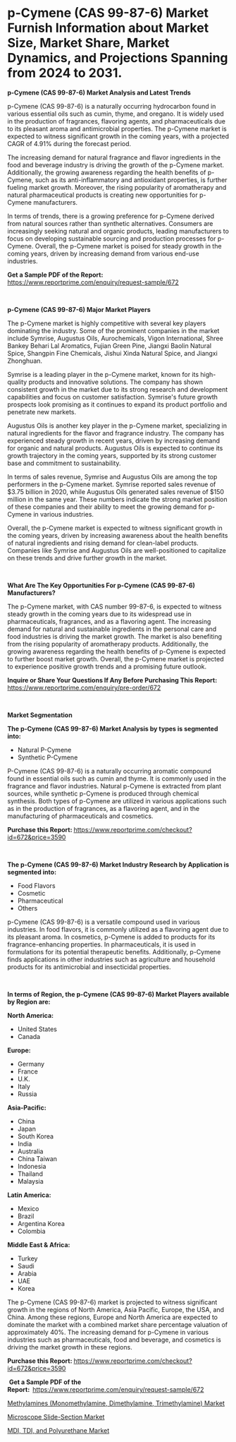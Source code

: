 <p><h1>p-Cymene (CAS 99-87-6) Market Furnish Information about Market Size, Market Share, Market Dynamics, and Projections Spanning from 2024 to 2031.</h1></p><p><strong>p-Cymene (CAS 99-87-6) Market Analysis and Latest Trends</strong></p>
<p><p>p-Cymene (CAS 99-87-6) is a naturally occurring hydrocarbon found in various essential oils such as cumin, thyme, and oregano. It is widely used in the production of fragrances, flavoring agents, and pharmaceuticals due to its pleasant aroma and antimicrobial properties. The p-Cymene market is expected to witness significant growth in the coming years, with a projected CAGR of 4.91% during the forecast period.</p><p>The increasing demand for natural fragrance and flavor ingredients in the food and beverage industry is driving the growth of the p-Cymene market. Additionally, the growing awareness regarding the health benefits of p-Cymene, such as its anti-inflammatory and antioxidant properties, is further fueling market growth. Moreover, the rising popularity of aromatherapy and natural pharmaceutical products is creating new opportunities for p-Cymene manufacturers.</p><p>In terms of trends, there is a growing preference for p-Cymene derived from natural sources rather than synthetic alternatives. Consumers are increasingly seeking natural and organic products, leading manufacturers to focus on developing sustainable sourcing and production processes for p-Cymene. Overall, the p-Cymene market is poised for steady growth in the coming years, driven by increasing demand from various end-use industries.</p></p>
<p><strong>Get a Sample PDF of the Report:&nbsp;</strong> <a href="https://www.reportprime.com/enquiry/request-sample/672">https://www.reportprime.com/enquiry/request-sample/672</a></p>
<p>&nbsp;</p>
<p><strong>p-Cymene (CAS 99-87-6) Major Market Players</strong></p>
<p><p>The p-Cymene market is highly competitive with several key players dominating the industry. Some of the prominent companies in the market include Symrise, Augustus Oils, Aurochemicals, Vigon International, Shree Bankey Behari Lal Aromatics, Fujian Green Pine, Jiangxi Baolin Natural Spice, Shangpin Fine Chemicals, Jishui Xinda Natural Spice, and Jiangxi Zhonghuan.</p><p>Symrise is a leading player in the p-Cymene market, known for its high-quality products and innovative solutions. The company has shown consistent growth in the market due to its strong research and development capabilities and focus on customer satisfaction. Symrise's future growth prospects look promising as it continues to expand its product portfolio and penetrate new markets.</p><p>Augustus Oils is another key player in the p-Cymene market, specializing in natural ingredients for the flavor and fragrance industry. The company has experienced steady growth in recent years, driven by increasing demand for organic and natural products. Augustus Oils is expected to continue its growth trajectory in the coming years, supported by its strong customer base and commitment to sustainability.</p><p>In terms of sales revenue, Symrise and Augustus Oils are among the top performers in the p-Cymene market. Symrise reported sales revenue of $3.75 billion in 2020, while Augustus Oils generated sales revenue of $150 million in the same year. These numbers indicate the strong market position of these companies and their ability to meet the growing demand for p-Cymene in various industries.</p><p>Overall, the p-Cymene market is expected to witness significant growth in the coming years, driven by increasing awareness about the health benefits of natural ingredients and rising demand for clean-label products. Companies like Symrise and Augustus Oils are well-positioned to capitalize on these trends and drive further growth in the market.</p></p>
<p>&nbsp;</p>
<p><strong>What Are The Key Opportunities For p-Cymene (CAS 99-87-6) Manufacturers?</strong></p>
<p><p>The p-Cymene market, with CAS number 99-87-6, is expected to witness steady growth in the coming years due to its widespread use in pharmaceuticals, fragrances, and as a flavoring agent. The increasing demand for natural and sustainable ingredients in the personal care and food industries is driving the market growth. The market is also benefiting from the rising popularity of aromatherapy products. Additionally, the growing awareness regarding the health benefits of p-Cymene is expected to further boost market growth. Overall, the p-Cymene market is projected to experience positive growth trends and a promising future outlook.</p></p>
<p><strong>Inquire or Share Your Questions If Any Before Purchasing This Report:</strong> <a href="https://www.reportprime.com/enquiry/pre-order/672">https://www.reportprime.com/enquiry/pre-order/672</a></p>
<p>&nbsp;</p>
<p><strong>Market Segmentation</strong></p>
<p><strong>The p-Cymene (CAS 99-87-6) Market Analysis by types is segmented into:</strong></p>
<p><ul><li>Natural P-Cymene</li><li>Synthetic P-Cymene</li></ul></p>
<p><p>P-Cymene (CAS 99-87-6) is a naturally occurring aromatic compound found in essential oils such as cumin and thyme. It is commonly used in the fragrance and flavor industries. Natural p-Cymene is extracted from plant sources, while synthetic p-Cymene is produced through chemical synthesis. Both types of p-Cymene are utilized in various applications such as in the production of fragrances, as a flavoring agent, and in the manufacturing of pharmaceuticals and cosmetics.</p></p>
<p><strong>Purchase this Report:&nbsp;</strong><a href="https://www.reportprime.com/checkout?id=672&price=3590">https://www.reportprime.com/checkout?id=672&price=3590</a></p>
<p>&nbsp;</p>
<p><strong>The p-Cymene (CAS 99-87-6) Market Industry Research by Application is segmented into:</strong></p>
<p><ul><li>Food Flavors</li><li>Cosmetic</li><li>Pharmaceutical</li><li>Others</li></ul></p>
<p><p>p-Cymene (CAS 99-87-6) is a versatile compound used in various industries. In food flavors, it is commonly utilized as a flavoring agent due to its pleasant aroma. In cosmetics, p-Cymene is added to products for its fragrance-enhancing properties. In pharmaceuticals, it is used in formulations for its potential therapeutic benefits. Additionally, p-Cymene finds applications in other industries such as agriculture and household products for its antimicrobial and insecticidal properties.</p></p>
<p>&nbsp;</p>
<p><strong>In terms of Region, the p-Cymene (CAS 99-87-6) Market Players available by Region are:</strong></p>
<p>
    <p> <strong> North America: </strong>
        <ul>
            <li>United States</li>
            <li>Canada</li>
        </ul>
        </p> 
    <p> <strong> Europe: </strong>
        <ul>
            <li>Germany</li>
            <li>France</li>
            <li>U.K.</li>
            <li>Italy</li>
            <li>Russia</li>
        </ul>
        </p> 
    <p> <strong> Asia-Pacific: </strong>
        <ul>
            <li>China</li>
            <li>Japan</li>
            <li>South Korea</li>
            <li>India</li>
            <li>Australia</li>
            <li>China Taiwan</li>
            <li>Indonesia</li>
            <li>Thailand</li>
            <li>Malaysia</li>
        </ul>
        </p> 
    <p> <strong> Latin America: </strong>
        <ul>
            <li>Mexico</li>
            <li>Brazil</li>
            <li>Argentina Korea</li>
            <li>Colombia</li>
        </ul>
        </p> 
    <p> <strong> Middle East & Africa: </strong>
        <ul>
            <li>Turkey</li>
            <li>Saudi</li>
            <li>Arabia</li>
            <li>UAE</li>
            <li>Korea</li>
        </ul>
    </p>
    </p>
<p><p>The p-Cymene (CAS 99-87-6) market is projected to witness significant growth in the regions of North America, Asia Pacific, Europe, the USA, and China. Among these regions, Europe and North America are expected to dominate the market with a combined market share percentage valuation of approximately 40%. The increasing demand for p-Cymene in various industries such as pharmaceuticals, food and beverage, and cosmetics is driving the market growth in these regions.</p></p>
<p><strong>Purchase this Report: </strong><a href="https://www.reportprime.com/checkout?id=672&price=3590">https://www.reportprime.com/checkout?id=672&price=3590</a></p>
<p>&nbsp;<strong>Get a Sample PDF of the Report:&nbsp;&nbsp;</strong><a href="https://www.reportprime.com/enquiry/request-sample/672">https://www.reportprime.com/enquiry/request-sample/672</a></p>
<p><strong></strong></p>
<p><p><a href="https://github.com/gamblestampleyjenny50m5sl6/Market-Research-Report-List-1/blob/main/methylamines-monomethylamine-dimethylamine-trimethylamine-market.md">Methylamines (Monomethylamine, Dimethylamine, Trimethylamine) Market</a></p><p><a href="https://github.com/nicholepatriciadoylenwnrjr0/Market-Research-Report-List-1/blob/main/microscope-slide-section-market.md">Microscope Slide-Section Market</a></p><p><a href="https://github.com/wwwkeltoum/Market-Research-Report-List-2/blob/main/mdi-tdi-and-polyurethane-market.md">MDI, TDI, and Polyurethane Market</a></p></p>